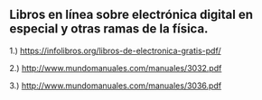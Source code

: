 ## Libros en línea sobre electrónica digital en especial y otras ramas de la física.

1.) https://infolibros.org/libros-de-electronica-gratis-pdf/

2.) http://www.mundomanuales.com/manuales/3032.pdf

3.) http://www.mundomanuales.com/manuales/3036.pdf
